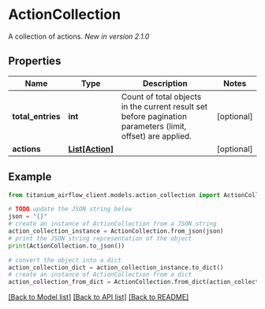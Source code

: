 # ActionCollection

A collection of actions.  *New in version 2.1.0* 

## Properties

Name | Type | Description | Notes
------------ | ------------- | ------------- | -------------
**total_entries** | **int** | Count of total objects in the current result set before pagination parameters (limit, offset) are applied.  | [optional] 
**actions** | [**List[Action]**](Action.md) |  | [optional] 

## Example

```python
from titanium_airflow_client.models.action_collection import ActionCollection

# TODO update the JSON string below
json = "{}"
# create an instance of ActionCollection from a JSON string
action_collection_instance = ActionCollection.from_json(json)
# print the JSON string representation of the object
print(ActionCollection.to_json())

# convert the object into a dict
action_collection_dict = action_collection_instance.to_dict()
# create an instance of ActionCollection from a dict
action_collection_from_dict = ActionCollection.from_dict(action_collection_dict)
```
[[Back to Model list]](../README.md#documentation-for-models) [[Back to API list]](../README.md#documentation-for-api-endpoints) [[Back to README]](../README.md)


